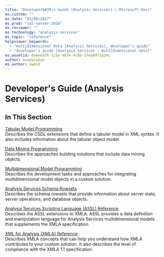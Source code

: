```yaml
---
title: "Developer&#39;s Guide (Analysis Services) | Microsoft Docs"
ms.custom: ""
ms.date: "03/06/2017"
ms.prod: "sql-server-2014"
ms.reviewer: ""
ms.technology: "analysis-services"
ms.topic: "reference"
helpviewer_keywords: 
  - "multidimensional data [Analysis Services], developer's guide"
  - "developer's guide [Analysis Services - multidimensional data]"
ms.assetid: 0a6eda76-1c5e-487e-9c8b-1feb09f1a34c
author: minewiskan
ms.author: owend
---
```

# Developer&#39;s Guide (Analysis Services)
    
## In This Section  
 [Tabular Model Programming](tabular-model-programming-compatibility-levels-1050-1103/tabular-model-programming-for-compatibility-levels-1050-through-1103.md)  
 Describes the CSDL extensions that define a tabular model in XML syntax. It also includes information about the tabular object model.  
  
 [Data Mining Programming](dev-guide/data-mining-programming.md)  
 Describes the approaches building solutions that include data mining objects.  
  
 [Multidimensional Model Programming](multidimensional-models/multidimensional-model-programming.md)  
 Describes the development tasks and approaches for integrating multidimensional model objects in a custom solution.  
  
 [Analysis Services Schema Rowsets](https://docs.microsoft.com/bi-reference/schema-rowsets/analysis-services-schema-rowsets)  
 Describes the schema rowsets that provide information about server state, server operations, and database objects.  
  
 [Analysis Services Scripting Language &#40;ASSL&#41; Reference](https://docs.microsoft.com/bi-reference/assl/analysis-services-scripting-language-assl-for-xmla)  
 Describes the ASSL extensions to XMLA. ASSL provides a data definition and manipulation language for Analysis Services multidimensional models that supplements the XMLA specification.  
  
 [XML for Analysis  &#40;XMLA&#41; Reference](https://docs.microsoft.com/bi-reference/xmla/xml-for-analysis-xmla-reference)  
 Describes XMLA concepts that can help you understand how XMLA contributes to your custom solution. It also describes the level of compliance with the XMLA 1.1 specification.  
  
  
